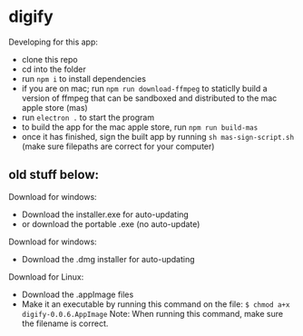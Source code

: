 # digify



Developing for this app:
- clone this repo
- cd into the folder
- run `npm i` to install dependencies
- if you are on mac; run `npm run download-ffmpeg` to staticlly build a version of ffmpeg that can be sandboxed and distributed to the mac apple store (mas)
- run `electron .` to start the program
- to build the app for the mac apple store, run `npm run build-mas`
- once it has finished, sign the built app by running `sh mas-sign-script.sh` (make sure filepaths are correct for your computer)


## old stuff below:

Download for windows:
- Download the installer.exe for auto-updating
- or download the portable .exe (no auto-update)

Download for windows:
- Download the .dmg installer for auto-updating

Download for Linux:
- Download the .appImage files
- Make it an executable by running this command on the file:
`$ chmod a+x digify-0.0.6.AppImage`
Note: When running this command, make sure the filename is correct.